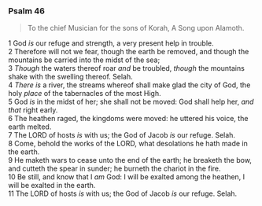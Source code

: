 ### Psalm 46

> To the chief Musician for the sons of Korah, A Song upon Alamoth.

1 God *is* our refuge and strength, a very present help in trouble.  
2 Therefore will not we fear, though the earth be removed, and though the mountains be carried into the midst of the sea;  
3 *Though* the waters thereof roar *and* be troubled, *though* the mountains shake with the swelling thereof. Selah.  
4 *There is* a river, the streams whereof shall make glad the city of God, the holy *place* of the tabernacles of the most High.  
5 God *is* in the midst of her; she shall not be moved: God shall help her, *and that* right early.  
6 The heathen raged, the kingdoms were moved: he uttered his voice, the earth melted.  
7 The LORD of hosts *is* with us; the God of Jacob *is* our refuge. Selah.  
8 Come, behold the works of the LORD, what desolations he hath made in the earth.  
9 He maketh wars to cease unto the end of the earth; he breaketh the bow, and cutteth the spear in sunder; he burneth the chariot in the fire.  
10 Be still, and know that I *am* God: I will be exalted among the heathen, I will be exalted in the earth.  
11 The LORD of hosts *is* with us; the God of Jacob *is* our refuge. Selah.  
